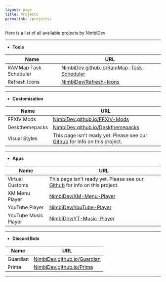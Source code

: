```yaml
---
layout: page
title: Projects
permalink: /projects/
---
```


Here is a list of all available projects by NimbiDev

---

 * **Tools**

| Name | URL |
| ---- | ---- |
| RAMMap Task Scheduler | [NimbiDev.github.io/RamMap-Task-Scheduler](../../RAMMap-Task-Scheduler) |
| Refresh Icons | [NimbiDev/Refresh-Icons](../../Refresh-Icons) |

---

 * **Customization**

| Name | URL |
| ---- | ---- |
| FFXIV Mods | [NimbiDev.github.io/FFXIV-Mods](../../FFXIV-Mods) |
| Deskthemepacks | [NimbiDev.github.io/Deskthemepacks](../../Deskthemepacks) |
| Visual Styles | This page isn't ready yet. Please see our [Github](https://github.com/NimbiDev) for info on this project. |

---


 * **Apps**

| Name | URL |
| ---- | ---- |
| Virtual Customs | This page isn't ready yet. Please see our [Github](https://github.com/NimbiDev) for info on this project. |
| XM Menu Player | [NimbiDev/XM-Menu-Player](../../XM-Menu-Player) |
| YouTube Player | [NimbiDev/YouTube-Player](../../YouTube-Player) |
| YouTube Music Player | [NimbiDev/YT-Music-Player](../../YT-Music-Player) |

---

 * **Discord Bots**

| Name | URL |
| ---- | ---- |
| Guardian | [NimbiDev.github.io/Guardian](../../Guardian)
| Prima | [NimbiDev.github.io/Prima](../../Prima)

---
